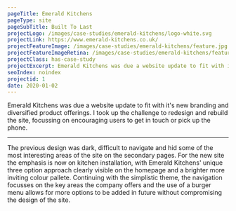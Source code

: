 ```yaml
---
pageTitle: Emerald Kitchens
pageType: site
pageSubTitle: Built To Last
projectLogo: /images/case-studies/emerald-kitchens/logo-white.svg
projectLink: https://www.emerald-kitchens.co.uk/
projectFeatureImage: /images/case-studies/emerald-kitchens/feature.jpg
projectFeatureImageRetina: /images/case-studies/emerald-kitchens/feature.jpg
projectClass: has-case-study
projectExcerpt: Emerald Kitchens was due a website update to fit with it's new branding and diversified product offerings. I took up the challenge to redesign and rebuild the site, focussing on encouraging users to get in touch or pick up the phone.
seoIndex: noindex
projectid: 1
date: 2020-01-02
---
```


Emerald Kitchens was due a website update to fit with it's new branding and diversified product offerings. I took up the challenge to redesign and rebuild the site, focussing on encouraging users to get in touch or pick up the phone.

---

The previous design was dark, difficult to navigate and hid some of the most interesting areas of the site on the secondary pages. For the new site the emphasis is now on kitchen installation, with Emerald Kitchens' unique three option approach clearly visible on the homepage and a brighter more inviting colour pallete. Continuing with the simplistic theme, the navigation focusses on the key areas the company offers and the use of a burger menu allows for more options to be added in future without compromising the design of the site.

